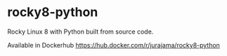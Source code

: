 # rocky8-python
Rocky Linux 8 with Python built from source code.

Available in Dockerhub https://hub.docker.com/r/jurajama/rocky8-python

